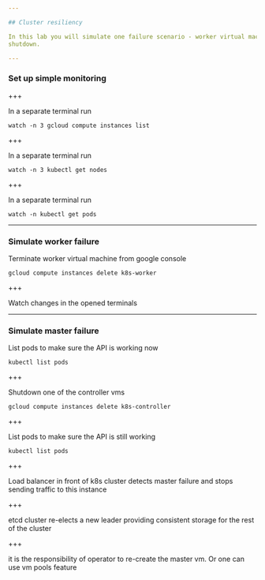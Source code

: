 ```yaml
---

## Cluster resiliency

In this lab you will simulate one failure scenario - worker virtual machine
shutdown.

---
```


### Set up simple monitoring

+++

In a separate terminal run 

```
watch -n 3 gcloud compute instances list
```

+++

In a separate terminal run

```
watch -n 3 kubectl get nodes
```

+++

In a separate terminal run

```
watch -n kubectl get pods
```

---

### Simulate worker failure

Terminate worker virtual machine from google console

```
gcloud compute instances delete k8s-worker
```

+++

Watch changes in the opened terminals

---

### Simulate master failure

List pods to make sure the API is working now

```
kubectl list pods
```

+++

Shutdown one of the controller vms

```
gcloud compute instances delete k8s-controller
```

+++

List pods to make sure the API is still working

```
kubectl list pods
```

+++

Load balancer in front of k8s cluster detects master failure and stops sending
traffic to this instance

+++

etcd cluster re-elects a new leader providing consistent storage for the rest of
the cluster

+++

it is the responsibility of operator to re-create the master vm. Or one can use
vm pools feature

